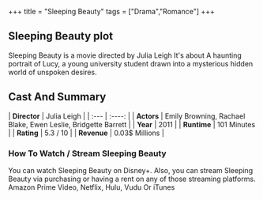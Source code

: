 +++
title = "Sleeping Beauty"
tags = ["Drama","Romance"]
+++
## Sleeping Beauty plot
Sleeping Beauty is a movie directed by Julia Leigh It's about A haunting portrait of Lucy, a young university student drawn into a mysterious hidden world of unspoken desires.
## Cast And Summary
| **Director**      | Julia Leigh |
    | :---        |    :----:   |
    |  **Actors** | Emily Browning, Rachael Blake, Ewen Leslie, Bridgette Barrett |
    | **Year**   | 2011    |
    |  **Runtime** | 101 Minutes |
    |  **Rating** | 5.3 / 10 | 
    |  **Revenue** | 0.03$ Millions |
### How To Watch / Stream Sleeping Beauty
You can watch Sleeping Beauty on Disney+.
Also, you can stream Sleeping Beauty via purchasing or having a rent on any of those streaming platforms.
Amazon Prime Video, Netflix, Hulu, Vudu Or iTunes